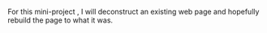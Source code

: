 For this mini-project , I will deconstruct an existing web page and hopefully rebuild the page to what it was.
